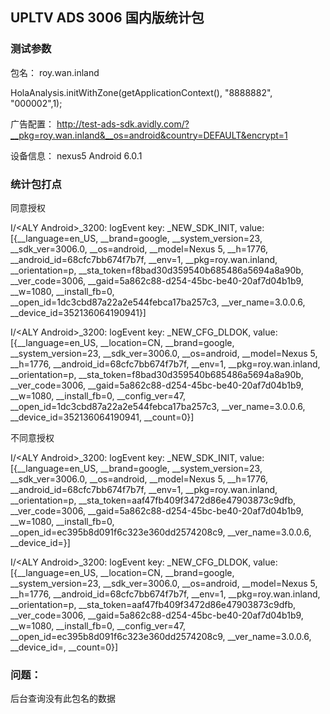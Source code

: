 ## UPLTV ADS 3006 国内版统计包

### 测试参数
包名：
roy.wan.inland

HolaAnalysis.initWithZone(getApplicationContext(), "8888882", "000002",1);

广告配置：
http://test-ads-sdk.avidly.com/?__pkg=roy.wan.inland&__os=android&country=DEFAULT&encrypt=1


设备信息：
nexus5 
Android 6.0.1


### 统计包打点
 同意授权

 I/<ALY Android>_3200: logEvent key: _NEW_SDK_INIT, value: [{__language=en_US, __brand=google, __system_version=23, __sdk_ver=3006.0, __os=android, __model=Nexus 5, __h=1776, __android_id=68cfc7bb674f7b7f, __env=1, __pkg=roy.wan.inland, __orientation=p, __sta_token=f8bad30d359540b685486a5694a8a90b, __ver_code=3006, __gaid=5a862c88-d254-45bc-be40-20af7d04b1b9, __w=1080, __install_fb=0, __open_id=1dc3cbd87a22a2e544febca17ba257c3, __ver_name=3.0.0.6, __device_id=352136064190941}]


I/<ALY Android>_3200: logEvent key: _NEW_CFG_DLDOK, value: [{__language=en_US, __location=CN, __brand=google, __system_version=23, __sdk_ver=3006.0, __os=android, __model=Nexus 5, __h=1776, __android_id=68cfc7bb674f7b7f, __env=1, __pkg=roy.wan.inland, __orientation=p, __sta_token=f8bad30d359540b685486a5694a8a90b, __ver_code=3006, __gaid=5a862c88-d254-45bc-be40-20af7d04b1b9, __w=1080, __install_fb=0, __config_ver=47, __open_id=1dc3cbd87a22a2e544febca17ba257c3, __ver_name=3.0.0.6, __device_id=352136064190941, __count=0}]


不同意授权

 I/<ALY Android>_3200: logEvent key: _NEW_SDK_INIT, value: [{__language=en_US, __brand=google, __system_version=23, __sdk_ver=3006.0, __os=android, __model=Nexus 5, __h=1776, __android_id=68cfc7bb674f7b7f, __env=1, __pkg=roy.wan.inland, __orientation=p, __sta_token=aaf47fb409f3472d86e47903873c9dfb, __ver_code=3006, __gaid=5a862c88-d254-45bc-be40-20af7d04b1b9, __w=1080, __install_fb=0, __open_id=ec395b8d091f6c323e360dd2574208c9, __ver_name=3.0.0.6, __device_id=}]

 I/<ALY Android>_3200: logEvent key: _NEW_CFG_DLDOK, value: [{__language=en_US, __location=CN, __brand=google, __system_version=23, __sdk_ver=3006.0, __os=android, __model=Nexus 5, __h=1776, __android_id=68cfc7bb674f7b7f, __env=1, __pkg=roy.wan.inland, __orientation=p, __sta_token=aaf47fb409f3472d86e47903873c9dfb, __ver_code=3006, __gaid=5a862c88-d254-45bc-be40-20af7d04b1b9, __w=1080, __install_fb=0, __config_ver=47, __open_id=ec395b8d091f6c323e360dd2574208c9, __ver_name=3.0.0.6, __device_id=, __count=0}]


### 问题：
后台查询没有此包名的数据